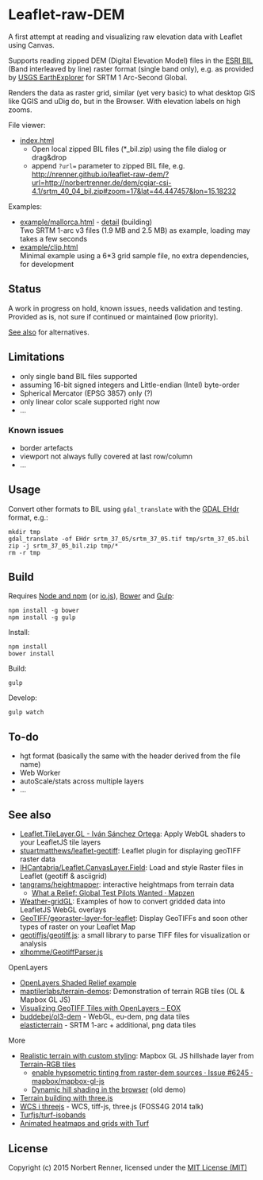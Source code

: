 Leaflet-raw-DEM
===============

A first attempt at reading and visualizing raw elevation data with Leaflet using Canvas.

Supports reading zipped DEM (Digital Elevation Model) files in the [ESRI BIL](http://resources.arcgis.com/en/help/main/10.1/index.html#//009t00000010000000) (Band interleaved by line) raster format (single band only), e.g. as provided by [USGS EarthExplorer](http://earthexplorer.usgs.gov/) for SRTM 1 Arc-Second Global.

Renders the data as raster grid, similar (yet very basic) to what desktop GIS like QGIS and uDig do, but in the Browser. With elevation labels on high zooms.

File viewer:
* [index.html](http://nrenner.github.io/leaflet-raw-dem/)  
  * Open local zipped BIL files (*_bil.zip) using the file dialog or drag&drop
  * append `?url=` parameter to zipped BIL file, e.g.  
    http://nrenner.github.io/leaflet-raw-dem/?url=http://norbertrenner.de/dem/cgiar-csi-4.1/srtm_40_04_bil.zip#zoom=17&lat=44.447457&lon=15.18232


Examples:
* [example/mallorca.html](http://nrenner.github.io/leaflet-raw-dem/example/mallorca.html) - [detail](http://nrenner.github.io/leaflet-raw-dem/example/mallorca.html#zoom=18&lat=39.828352&lon=3.115423) (building)  
Two SRTM 1-arc v3 files (1.9 MB and 2.5 MB) as example, loading may takes a few seconds
* [example/clip.html](http://nrenner.github.io/leaflet-raw-dem/example/clip.html)  
Minimal example using a 6*3 grid sample file, no extra dependencies, for development

## Status

A work in progress on hold, known issues, needs validation and testing. Provided as is, not sure if continued or maintained (low priority).

[See also](#see-also) for alternatives.

## Limitations

* only single band BIL files supported
* assuming 16-bit signed integers and Little-endian (Intel) byte-order
* Spherical Mercator (EPSG 3857) only (?)
* only linear color scale supported right now
* ...

### Known issues

* border artefacts
* viewport not always fully covered at last row/column
* ...

## Usage

Convert other formats to BIL using ``gdal_translate`` with the [GDAL EHdr](http://www.gdal.org/frmt_various.html#EHdr) format, e.g.:

    mkdir tmp
    gdal_translate -of EHdr srtm_37_05/srtm_37_05.tif tmp/srtm_37_05.bil
    zip -j srtm_37_05_bil.zip tmp/*
    rm -r tmp

## Build

Requires [Node and npm](http://nodejs.org/) (or [io.js](https://iojs.org)), [Bower](http://bower.io/) and [Gulp](http://gulpjs.com/):

    npm install -g bower
    npm install -g gulp

Install:

    npm install
    bower install

Build:

    gulp

Develop:

    gulp watch


## To-do

* hgt format (basically the same with the header derived from the file name)
* Web Worker
* autoScale/stats across multiple layers
* ...

## See also

* [Leaflet.TileLayer.GL - Iván Sánchez Ortega](https://gitlab.com/IvanSanchez/Leaflet.TileLayer.GL): Apply WebGL shaders to your LeafletJS tile layers
* [stuartmatthews/leaflet-geotiff](https://github.com/stuartmatthews/leaflet-geotiff): Leaflet plugin for displaying geoTIFF raster data
* [IHCantabria/Leaflet.CanvasLayer.Field](https://github.com/IHCantabria/Leaflet.CanvasLayer.Field): Load and style Raster files in Leaflet (geotiff & asciigrid)
* [tangrams/heightmapper](https://github.com/tangrams/heightmapper): interactive heightmaps from terrain data
  * [What a Relief: Global Test Pilots Wanted · Mapzen](https://mapzen.com/blog/elevation/)    
* [Weather-gridGL](http://briegn1.github.io/weather-gridGL/): Examples of how to convert gridded data into LeafletJS WebGL overlays
* [GeoTIFF/georaster-layer-for-leaflet](https://github.com/GeoTIFF/georaster-layer-for-leaflet): Display GeoTIFFs and soon other types of raster on your Leaflet Map
* [geotiffjs/geotiff.js](https://github.com/geotiffjs/geotiff.js): a small library to parse TIFF files for visualization or analysis
* [xlhomme/GeotiffParser.js](https://github.com/xlhomme/GeotiffParser.js)

OpenLayers

* [OpenLayers Shaded Relief example](http://openlayers.org/en/latest/examples/shaded-relief.html)
* [maptilerlabs/terrain-demos](https://github.com/maptilerlabs/terrain-demos): Demonstration of terrain RGB tiles (OL & Mapbox GL JS)
* [Visualizing GeoTIFF Tiles with OpenLayers – EOX](https://eox.at/2018/01/visualizing-geotiff-tiles-with-openlayers/)
* [buddebej/ol3-dem](https://github.com/buddebej/ol3-dem) - WebGL, eu-dem, png data tiles  
  [elasticterrain](https://github.com/buddebej/elasticterrain) - SRTM 1-arc + additional, png data tiles

More
* [Realistic terrain with custom styling](https://blog.mapbox.com/realistic-terrain-with-custom-styling-ce1fe98518ab): Mapbox GL JS hillshade layer from [Terrain-RGB tiles](https://blog.mapbox.com/global-elevation-data-6689f1d0ba65) 
  * [enable hypsometric tinting from raster-dem sources · Issue #6245 · mapbox/mapbox-gl-js](https://github.com/mapbox/mapbox-gl-js/issues/6245)
  * [Dynamic hill shading in the browser](https://www.mapbox.com/blog/dynamic-hill-shading/) (old demo)
* [Terrain building with three.js](http://blog.thematicmapping.org/2013/10/terrain-building-with-threejs.html)
* [WCS i threejs](http://labs.kartverket.no/wcs-i-threejs/) - WCS, tiff-js, three.js (FOSS4G 2014 talk)
* [Turfjs/turf-isobands](https://github.com/Turfjs/turf-isobands)
* [Animated heatmaps and grids with Turf ](https://www.mapbox.com/blog/heatmaps-and-grids-with-turf/)

## License

Copyright (c) 2015 Norbert Renner, licensed under the [MIT License (MIT)](LICENSE)
